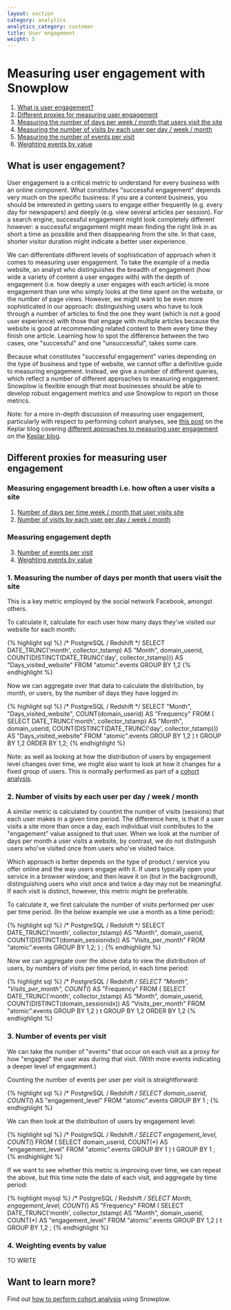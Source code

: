 ```yaml
---
layout: section
category: analytics
analytics_category: customer
title: User engagement
weight: 5
---
```


# Measuring user engagement with Snowplow

1. [What is user engagement?](#what)
2. [Different proxies for measuring user engagement](#proxies)
3. [Measuring the number of days per week / month that users visit the site](#days-per-time-period)
4. [Measuring the number of visits by each user per day / week / month](#visits-per-time-period)
5. [Measuring the number of events per visit](#events-per-visit)
6. [Weighting events by value](#weighted-events-per-visit)

 <a name="what" ><h2>What is user engagement?</h2></a>

User engagement is a critical metric to understand for every business with an online component. What constitutes "successful engagement" depends very much on the specific business: if you are a content business, you should be interested in getting users to engage either frequently (e.g. every day for newspapers) and deeply (e.g. view several articles per session). For a search engine, successful engagement might look completely different however: a successful engagement might mean finding the right link in as short a time as possible and then disappearing from the site. In that case, shorter visitor duration might indicate a better user experience.

We can differentiate different levels of sophistication of approach when it comes to measuring user engagement. To take the example of a media website, an analyst who distinguishes the breadth of engagement (how wide a variety of content a user engages with) with the depth of engagement (i.e. how deeply a user engages with each article) is more engagement than one who simply looks at the time spent on the website, or the number of page views. However, we might want to be even more sophisticated in our approach: distinguishing users who have to look through a number of articles to find the one they want (which is not a good user experience) with those that engage with multiple articles because the website is good at recommending related content to them every time they finish one article. Learning how to spot the difference between the two cases, one "successful" and one "unsuccessful", takes some care.

Because what constitutes "successful engagement" varies depending on the type of business and type of website, we cannot offer a definitive guide to measuring engagement. Instead, we give a number of different queries, which reflect a number of different approaches to measuring engagement. Snowplow is flexible enough that most businesses should be able to develop robust engagement metrics and use Snowplow to report on those metrics.

Note: for a more in-depth discussion of measuring user engagement, particularly with respect to performing cohort analyses, see [this post][user-engagement-keplar-blog-post] on the Keplar blog covering [different approaches to measuring user engagement][user-engagement-keplar-blog-post] on the [Keplar blog][keplar-blog].

<a name="proxies"><h2>Different proxies for measuring user engagement</h2></a>

### Measuring engagement breadth i.e. how often a user visits a site

1. [Number of days per time week / month that user visits site](#days-per-time-period) 
2. [Number of visits by each user per day / week / month](#visits-per-time-period)

### Measuring engagement depth

3. [Number of events per visit](#events-per-visit)
4. [Weighting events by value](#weighted-events-per-visit)

<a name="days-per-time-period"><h3>1. Measuring the number of days per month that users visit the site</h3></a>

This is a key metric employed by the social network Facebook, amongst others.

To calculate it, calculate for each user how many days they've visited our website for each month:

{% highlight sql %}
/* PostgreSQL / Redshift */
SELECT
DATE_TRUNC('month', collector_tstamp) AS "Month",
domain_userid,
COUNT(DISTINCT(DATE_TRUNC('day', collector_tstamp))) AS "Days_visited_website"
FROM "atomic".events
GROUP BY 1,2
{% endhighlight %}

Now we can aggregate over that data to calculate the distribution, by month, or users, by the number of days they have logged in:

{% highlight sql %}
/* PostgreSQL / Redshift */
SELECT
"Month",
"Days_visited_website",
COUNT(domain_userid) AS "Frequency"
FROM (
	SELECT
	DATE_TRUNC('month', collector_tstamp) AS "Month",
	domain_userid,
	COUNT(DISTINCT(DATE_TRUNC('day', collector_tstamp))) AS "Days_visited_website"
	FROM "atomic".events
	GROUP BY 1,2 ) t
GROUP BY 1,2
ORDER BY 1,2;
{% endhighlight %}

Note: as well as looking at how the distribution of users by engagement level changes over time, we might also want to look at how it changes for a fixed group of users. This is normally performed as part of a [cohort analysis][cohort-analysis].

<a name="visits-per-time-period"><h3>2. Number of visits by each user per day / week / month</h3></a>

A similar metric is calculated by countint the number of visits (sessions) that each user makes in a given time period. The difference here, is that if a user visits a site more than once a day, each individual visit contributes to the "engagement" value assigned to that user. When we look at the number of days per month a user visits a website, by contrast, we do not distinguish users who've visited once from users who've visited twice. 

Which approach is better depends on the type of product / service you offer online and the way users engage with it. If users typically open your service in a browser window, and then leave it on (but in the background), distinguishing users who visit once and twice a day may not be meaningful. If each visit is distinct, however, this metric might be preferable.

To calculate it, we first calculate the number of visits performed per user per time period. (In the below example we use a month as a time period):

{% highlight sql %}
/* PostgreSQL / Redshift */
SELECT
DATE_TRUNC('month', collector_tstamp) AS "Month",
domain_userid,
COUNT(DISTINCT(domain_sessionidx)) AS "Visits_per_month"
FROM "atomic".events
GROUP BY 1,2;
) ;
{% endhighlight %}

Now we can aggregate over the above data to view the distribution of users, by numbers of visits per time period, in each time period:

{% highlight sql %}
/* PostgreSQL / Redshift */
SELECT
"Month",
"Visits_per_month",
COUNT(*) AS "Frequency"
FROM (
	SELECT
	DATE_TRUNC('month', collector_tstamp) AS "Month",
	domain_userid,
	COUNT(DISTINCT(domain_sessionidx)) AS "Visits_per_month"
	FROM "atomic".events
	GROUP BY 1,2 
) t
GROUP BY 1,2
ORDER BY 1,2
{% endhighlight %}

<a name="events-per-visit"><h3>3. Number of events per visit</h3></a>

We can take the number of "events" that occur on each visit as a proxy for how "engaged" the user was during that visit. (With more events indicating a deeper level of engagement.) 

Counting the number of events per user per visit is straightforward:

{% highlight sql %}
/* PostgreSQL / Redshift */
SELECT
domain_userid,
COUNT(*) AS "engagement_level"
FROM "atomic".events
GROUP BY 1 ;
{% endhighlight %}

We can then look at the distribution of users by engagement level:

{% highlight sql %}
/* PostgreSQL / Redshift */
SELECT
engagement_level,
COUNT(*)
FROM (
	SELECT
	domain_userid,
	COUNT(*) AS "engagement_level"
	FROM "atomic".events
	GROUP BY 1 
) t
GROUP BY 1 ;
{% endhighlight %}

If we want to see whether this metric is improving over time, we can repeat the above, but this time note the date of each visit, and aggregate by time period:

{% highlight mysql %}
/* PostgreSQL / Redshift */
SELECT
Month,
engagement_level,
COUNT(*) AS "Frequency"
FROM (
	SELECT
	DATE_TRUNC('month', collector_tstamp) AS "Month",
	domain_userid,
	COUNT(*) AS "engagement_level"
	FROM "atomic".events
	GROUP BY 1,2
) t
GROUP BY 1,2 ;
{% endhighlight %}

<a name="weighted-events-per-visit"><h3>4. Weighting events by value</h3></a>

TO WRITE

## Want to learn more?

Find out [how to perform cohort analysis][cohort-analysis] using Snowplow.

[user-engagement-keplar-blog-post]: http://www.keplarllp.com/blog/2012/05/different-approaches-to-measuring-user-engagement-with-snowplow
[keplar-blog]: http://www.keplarllp.com/blog
[cohort-analysis]: /analytics/customer-analytics/cohort-analysis.html
